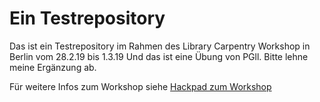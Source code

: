 # Ein Testrepository 

Das ist ein Testrepository im Rahmen des Library Carpentry Workshop in Berlin vom 28.2.19 bis 1.3.19
Und das ist eine Übung von PGll. Bitte lehne meine Ergänzung ab.


Für weitere Infos zum Workshop siehe [Hackpad zum Workshop](https://hackmd.io/d2EAr1E5Szusjik0y3JI1Q?both)



